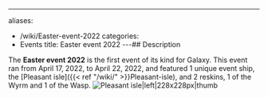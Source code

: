---
aliases:
- /wiki/Easter-event-2022
categories:
- Events
title: Easter event 2022
---## Description

The **Easter event 2022** is the first event of its kind for Galaxy. This event ran from April 17, 2022, to April 22, 2022, and featured 1 unique event ship, the [Pleasant isle]({{< ref "/wiki/" >}}Pleasant-isle), and 2 reskins, 1 of the Wyrm and 1 of the Wasp. ![**[Pleasant
isle](Pleasant_isle "wikilink")**|left|228x228px|thumb](Pleasant_Isle.png "Pleasant isle|left|228x228px|thumb")